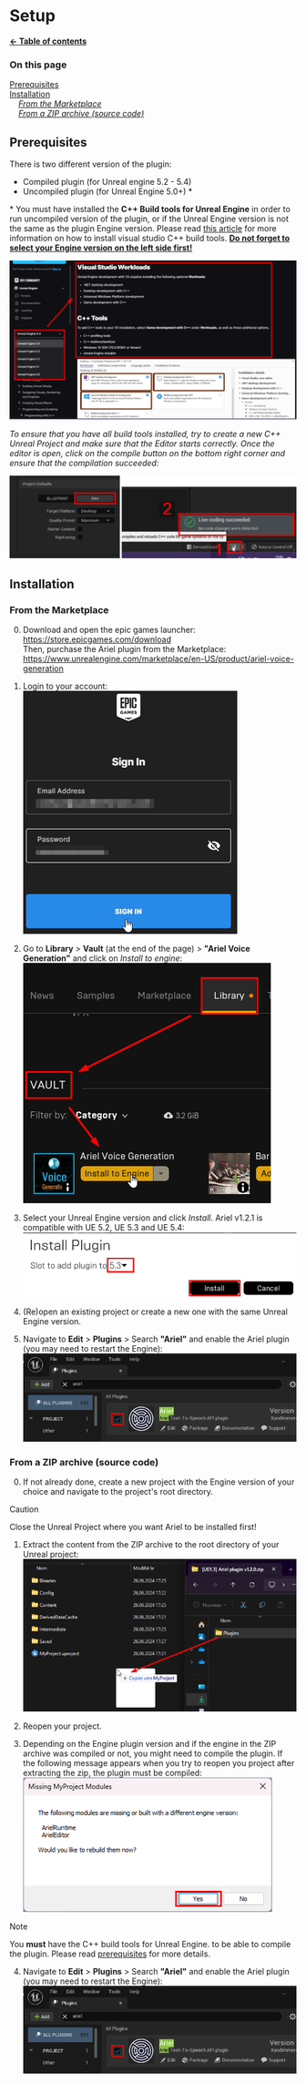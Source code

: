 # Setup

**[← Table of contents](/README.md)**

### On this page

[Prerequisites](#prerequisites)<br/>
[Installation](#installation)<br/>
    *[From the Marketplace](#from-the-marketplace)*<br/>
    *[From a ZIP archive (source code)](#from-a-zip-archive-source-code)*<br/>

## Prerequisites

There is two different version of the plugin:
* Compiled plugin (for Unreal engine 5.2 - 5.4)
* Uncompiled plugin (for Unreal Engine 5.0+) *

* You must have installed the **C++ Build tools for Unreal Engine** in order to run uncompiled version of the plugin, or if the Unreal Engine version is not the same as the plugin Engine version. Please read [this article](https://dev.epicgames.com/documentation/unreal-engine/setting-up-visual-studio-development-environment-for-cplusplus-projects-in-unreal-engine) for more information on how to install visual studio C++ build tools. <ins>**Do not forget to select your Engine version on the left side first!**</ins>

![select unreal version](/res/select_unreal_version.png)

*To ensure that you have all build tools installed, try to create a new C++ Unreal Project and make sure that the Editor starts correctly. Once the editor is open, click on the compile button on the bottom right corner and ensure that the compilation succeeded:*

![verify c++](/res/verify_cpp.png)

## Installation

### From the Marketplace

0. Download and open the epic games launcher: https://store.epicgames.com/download<br/>
Then, purchase the Ariel plugin from the Marketplace: https://www.unrealengine.com/marketplace/en-US/product/ariel-voice-generation

1. Login to your account:<br/>
![epic login form](/res/epic_sign_in.png)

2. Go to **Library** > **Vault** (at the end of the page) > **"Ariel Voice Generation"** and click on *Install to engine*:<br/>
![epic plugin installation](/res/install_plugin_library.png)<br/>

3. Select your Unreal Engine version and click *Install*. Ariel v1.2.1 is compatible with UE 5.2, UE 5.3 and UE 5.4:<br/>
![select engine version](/res/select_plugin_version.png)

4. (Re)open an existing project or create a new one with the same Unreal Engine version. 

5. Navigate to **Edit** > **Plugins** > Search **"Ariel"** and enable the Ariel plugin (you may need to restart the Engine):
![enable plugin](/res/enable_plugin.png)

### From a ZIP archive (source code)

0. If not already done, create a new project with the Engine version of your choice and navigate to the project's root directory.
> [!CAUTION]
> Close the Unreal Project where you want Ariel to be installed first!

1. Extract the content from the ZIP archive to the root directory of your Unreal project:<br/>
![extract ZIP file content](/res/extract_zip_content.png)

2. Reopen your project.

3. Depending on the Engine plugin version and if the engine in the ZIP archive was compiled or not, you might need to compile the plugin. If the following message appears when you try to reopen you project after extracting the zip, the plugin must be compiled:<br/>
![missing modules message](/res/uncompiled_plugin_message.png)<br/>
> [!NOTE]
> You **must** have the C++ build tools for Unreal Engine. to be able to compile the plugin. Please read [prerequisites](./Setup.md#prerequisites) for more details.

4. Navigate to **Edit** > **Plugins** > Search **"Ariel"** and enable the Ariel plugin (you may need to restart the Engine):
![enable plugin](/res/enable_plugin.png)
